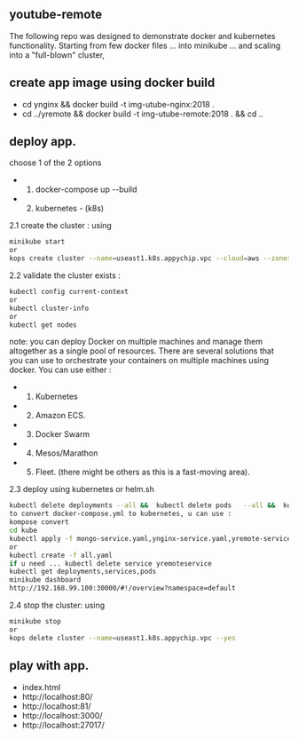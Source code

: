 youtube-remote
---------------------

The following repo was designed to demonstrate docker and kubernetes functionality. 
Starting from few docker files ... into minikube ... and scaling into a "full-blown" cluster, 


create app image using docker build
------------------
- cd ynginx     && docker build -t img-utube-nginx:2018 .
- cd ../yremote && docker build -t img-utube-remote:2018 . && cd ..

deploy app.
------------
choose 1 of the 2 options
 - 1. docker-compose up --build
 - 2. kubernetes - (k8s) 
 
2.1 create the cluster : using 
```sh
minikube start 
or 
kops create cluster --name=useast1.k8s.appychip.vpc --cloud=aws --zones=us-east-1d --dns-zone=appychip.vpc --dns private
```
2.2 validate the cluster exists   : 
```sh
kubectl config current-context 
or 
kubectl cluster-info
or 
kubectl get nodes
```
note:
 you can deploy Docker on multiple machines and manage them altogether as a single pool of resources. 
 There are several solutions that you can use to orchestrate your containers on multiple machines using docker.
You can use either :
- 1. Kubernetes
- 2. Amazon ECS.
- 3. Docker Swarm
- 4. Mesos/Marathon
- 5. Fleet. (there might be others as this is a fast-moving area). 


2.3 deploy using kubernetes or helm.sh
```sh
kubectl delete deployments --all &&  kubectl delete pods   --all &&  kubectl delete services --all
to convert docker-compose.yml to kubernetes, u can use : 
kompose convert
cd kube
kubectl apply -f mongo-service.yaml,ynginx-service.yaml,yremote-service.yaml,mongo-deployment.yaml,ynginx-deployment.yaml,yremote-deployment.yaml
or
kubectl create -f all.yaml
if u need ... kubectl delete service yremoteservice
kubectl get deployments,services,pods
minikube dashboard
http://192.168.99.100:30000/#!/overview?namespace=default
```
2.4 stop the cluster: using 
```sh
minikube stop 
or 
kops delete cluster --name=useast1.k8s.appychip.vpc --yes
```


play with app.
----------
- index.html
- http://localhost:80/
- http://localhost:81/
- http://localhost:3000/
- http://localhost:27017/

 
